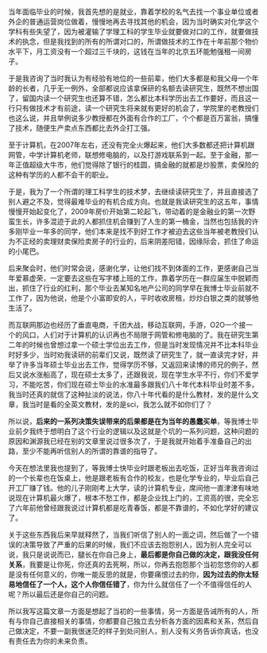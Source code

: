 <p>当年面临毕业的时候，我首先想的是就业，靠着学校的名气去找一个事业单位或者外企的普通运营岗位做着，慢慢地再去寻找其他的机会，因为当时确实对化学这个学科有些失望了，因为被灌输了学理工科的学生毕业就要做对口的工作，就要做技术的执念，但是我找到的所有的所谓对口的，所谓做技术的工作在十年前那个物价水平下，月工资没有一个超过三千块的，这钱在当年的北京五环能勉强租一间房子。</p><p>于是我咨询了当时我认为有经验有地位的一些前辈，他们大多都是和我父母一个年龄的长者，几乎无一例外，全部都说应该拿保研的名额去读研究生，既然不想出国了，留国内读一个研究生也还算不错，怎么都比本科学历出去工作要好，而且这一行只有做技术才有前途，读一个研究生将来就有更好的机会了，学院里的老教授们也这么说，并且举例说多少教授都在外面有合作的工厂，个个都是百万富翁，搞懂了技术，随便生产卖点东西都比去外企打工强。</p><p>至于计算机，在2007年左右，还没有完全火爆起来，他们大多数都还把计算机跟网管，中学计算机老师，联想修电脑的，以及打游戏联系到一起。至于金融，那一年正值超级大牛市，他们觉得除了银行的桂圆，搞金融的就都是炒股票，卖保险的这种有学历的人都不会干的职业。</p><p>于是，我为了一个所谓的理工科学生的技术梦，去继续读研究生了，并且直接选了别人避之不及，觉得最难毕业的有机合成方向。也就是我读研究生的这五年，事情慢慢开始起变化了，2009年房价开始第二轮起飞，带动着的是金融业的第一次野蛮生长，许多混迹于此的人都抓住机会赚到了人生的第一桶金，当然也包括我的许多刚毕业一年多的同学，他们本来是找不到好工作才被迫去这些当年被老教授们认为不正经的卖理财卖保险卖房子的行业的，后来阴差阳错，因缘际会，抓住了命运的小尾巴。</p><p>后来聚会时，他们时常会说，感谢化学，让他们找不到体面的工作，更感谢自己当年爱慕虚荣，一定要去这些在写字楼上班的工作，靠着学历在一群应届生中脱颖而出，抓住了行业的红利，那个毕业去某知名地产公司的同学早在我博士毕业前就不工作了，因为他说，他是个小富即安的人，平时收收房租，炒炒白银之类的就够他生活了。</p><p>而互联网那边也经历了垂直电商，千团大战，移动互联网，手游，O2O一个接一个的风口，人们对于计算机的认识再也不局限于网管和修电脑的了。我在研究生第二年的时候也曾想过拿一个硕士学位出去工作，但是当时发现情况并不比本科毕业时好多少，当时劝我读研的前辈们又说，既然读了研究生了，就一直读完才好，并举了许多当年硕士毕业出去工作，觉得学历不够，又返回来读博的师兄的例子，然后又说水涨船高了，现在硕士太多了，还跟我说，现在学生水平不行，你们不爱学习，不能吃苦，你们现在硕士毕业的水准最多跟我们八十年代本科毕业时差不多。我当时还真的就信了这种扯淡的说法，你八十年代看的是什么教材，发的是什么文章，我当时是看的全英文教材，发的是sci，我怎么就不如你们了？</p><p>所以说，<b>后来的一系列决策失误带来的后果都是在为当年的愚蠢买单</b>，等我博士毕业前夕我终于想明白了这个行业的逻辑以及这就是个坑的一系列问题，这种问题的原因和渊源我已经在别的文章里说过很多次了，于是我就开始着手准备自己的出路，至少不能再听信别人的所谓的靠谱的指导了。</p><p>今天在想法里我也提到了，等我博士快毕业时跟老板出去吃饭，正好当年我咨询过的一个长辈也在饭桌上，他是跟老板有合作的校友，也是化学专业的，毕业后自己开工厂赚了钱。他的儿子刚刚考上大学，读的计算机专业，席间他一直津津有味地说现在计算机最火爆了，根本不愁工作，都是企业找上门的，工资高的很，完全忘了六年前他曾经跟我说过计算机都是吃青春饭，都是不靠谱的，不如化学好的建议了。</p><p>关于这些东西我后来早就释然了，当我们听信了别人的一面之词，然后做了一个错误的决策导致了严重的后果的时候，我们不应该去抱怨别人，因为别人完全可以说，我只是说说而已，腿长在你自己身上，<b>最后都是你自己做的决定，跟我没任何关系</b>，我要是让你死，你还真的去死啊，所以，你再去抱怨那个当初忽悠你的人都是没有任何意义的，你唯一能反思的就是，你要痛恨过去的你，<b>因为过去的你太轻易地信任了一个人，这个人你信任错了</b>，你为什么就信任了一个不值得信任的人呢？所以最后还是你自己的问题。</p><p>所以我写这篇文章一方面是想起了当初的一些事情，另一方面是告诫所有的人，所有与你自己直接相关的事情，你都要自己独立去分析各方面的因素和关系，然后自己做决定，不要一副我很迷茫的样子到处问别人，别人没有义务告诉你真话，也没有责任去为你的未来负责。</p>